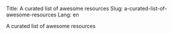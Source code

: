 Title: A curated list of awesome resources
Slug: a-curated-list-of-awesome-resources
Lang: en

A curated list of awesome resources
